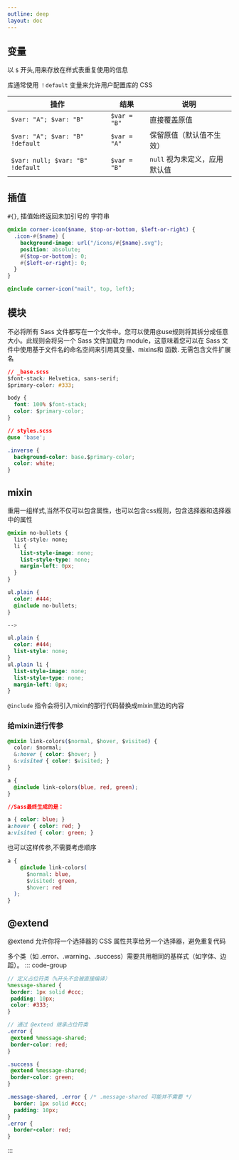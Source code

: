 ```yaml
---
outline: deep
layout: doc
---
```

## 变量
以 `$` 开头,用来存放在样式表重复使用的信息

库通常使用 `！default` 变量来允许用户配置库的 CSS

| 操作 | 结果 | 说明 |
|------|------|------|
| `$var: "A"; $var: "B"` | `$var = "B"` | 直接覆盖原值 |
| `$var: "A"; $var: "B" !default` | `$var = "A"` | 保留原值（默认值不生效） |
| `$var: null; $var: "B" !default` | `$var = "B"` | `null` 视为未定义，应用默认值 |
## 插值
`#{}`, 插值始终返回未加引号的 字符串
```scss
@mixin corner-icon($name, $top-or-bottom, $left-or-right) {
  .icon-#{$name} {
    background-image: url("/icons/#{$name}.svg");
    position: absolute;
    #{$top-or-bottom}: 0;
    #{$left-or-right}: 0;
  }
}

@include corner-icon("mail", top, left);
```
## 模块
不必将所有 Sass 文件都写在一个文件中。您可以使用@use规则将其拆分成任意大小。此规则会将另一个 Sass 文件加载为 module，这意味着您可以在 Sass 文件中使用基于文件名的命名空间来引用其变量、mixins和 函数. 无需包含文件扩展名
```css
// _base.scss
$font-stack: Helvetica, sans-serif;
$primary-color: #333;

body {
  font: 100% $font-stack;
  color: $primary-color;
}
```
```css
// styles.scss
@use 'base';

.inverse {
  background-color: base.$primary-color;
  color: white;
}
```
## mixin
重用一组样式,当然不仅可以包含属性，也可以包含css规则，包含选择器和选择器中的属性
```css
@mixin no-bullets {
  list-style: none;
  li {
    list-style-image: none;
    list-style-type: none;
    margin-left: 0px;
  }
}

ul.plain {
  color: #444;
  @include no-bullets;
}

-->

ul.plain {
  color: #444;
  list-style: none;
}
ul.plain li {
  list-style-image: none;
  list-style-type: none;
  margin-left: 0px;
}
```
`@include` 指令会将引入mixin的那行代码替换成mixin里边的内容

### 给mixin进行传参
```css
@mixin link-colors($normal, $hover, $visited) {
  color: $normal;
  &:hover { color: $hover; }
  &:visited { color: $visited; }
}

a {
  @include link-colors(blue, red, green);
}

//Sass最终生成的是：

a { color: blue; }
a:hover { color: red; }
a:visited { color: green; }
```
也可以这样传参,不需要考虑顺序
```css
a {
    @include link-colors(
      $normal: blue,
      $visited: green,
      $hover: red
  );
}
```
## @extend
@extend 允许你将一个选择器的 CSS 属性​​共享​​给另一个选择器，避免重复代码

多个类（如 .error、.warning、.success）需要共用相同的基样式（如字体、边距）。
 ::: code-group 
 ```scss
// 定义占位符类（%开头不会被直接编译）
%message-shared {
  border: 1px solid #ccc;
  padding: 10px;
  color: #333;
}

// 通过 @extend 继承占位符类
.error {
  @extend %message-shared;
  border-color: red;
}

.success {
  @extend %message-shared;
  border-color: green;
}
```
```css
.message-shared, .error { /* .message-shared 可能并不需要 */
  border: 1px solid #ccc;
  padding: 10px;
}
.error {
  border-color: red;
}
```
 :::

